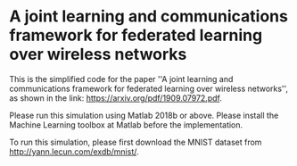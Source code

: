 # A joint learning and communications framework for federated learning over wireless networks
This is the simplified code for the paper ''A joint learning and communications framework for federated learning over wireless networks'', as shown in the link: https://arxiv.org/pdf/1909.07972.pdf.

Please run this simulation using Matlab 2018b or above. Please install the Machine Learning toolbox at Matlab before the implementation.

To run this simulation, please first download the MNIST dataset from http://yann.lecun.com/exdb/mnist/. 
